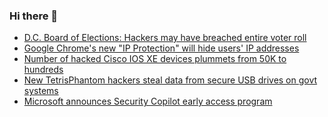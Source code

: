 ### Hi there 👋

<!--START_SECTION:feed-->
* [D.C. Board of Elections: Hackers may have breached entire voter roll](https://www.bleepingcomputer.com/news/security/dc-board-of-elections-hackers-may-have-breached-entire-voter-roll/)
* [Google Chrome's new "IP Protection" will hide users' IP addresses](https://www.bleepingcomputer.com/news/google/google-chromes-new-ip-protection-will-hide-users-ip-addresses/)
* [Number of hacked Cisco IOS XE devices plummets from 50K to hundreds](https://www.bleepingcomputer.com/news/security/number-of-hacked-cisco-ios-xe-devices-plummets-from-50k-to-hundreds/)
* [New TetrisPhantom hackers steal data from secure USB drives on govt systems](https://www.bleepingcomputer.com/news/security/new-tetrisphantom-hackers-steal-data-from-secure-usb-drives-on-govt-systems/)
* [Microsoft announces Security Copilot early access program](https://www.bleepingcomputer.com/news/microsoft/microsoft-announces-security-copilot-early-access-program/)
<!--END_SECTION:feed-->

<!--
**frankenk/frankenk** is a ✨ _special_ ✨ repository because its `README.md` (this file) appears on your GitHub profile.

Here are some ideas to get you started:

- 🔭 I’m currently working on ...
- 🌱 I’m currently learning ...
- 👯 I’m looking to collaborate on ...
- 🤔 I’m looking for help with ...
- 💬 Ask me about ...
- 📫 How to reach me: ...
- 😄 Pronouns: ...
- ⚡ Fun fact: ...
-->



